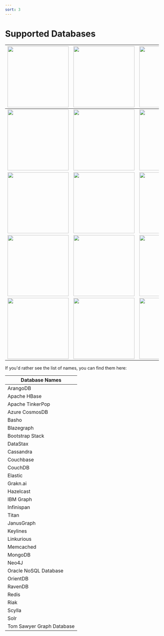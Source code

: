 ```yaml
---
sort: 3
---
```


# Supported Databases

| <img src="https://www.jnosql.org/img/logos/ArangoDB.png" width="200px" />  | <img src="https://www.jnosql.org/img/logos/Blazegraph.png" width="200px" /> | <img src="https://www.jnosql.org/img/logos/apache-tinkerpop.png" width="200px" /> | <img src="https://www.jnosql.org/img/logos/azure-cosmo-db.jpg" width="200px" /> | <img src="https://www.jnosql.org/img/logos/basho.png" width="200px" />    | <img src="https://www.jnosql.org/img/logos/bootstrap-stack.png" width="200px" /> | <img src="https://www.jnosql.org/img/logos/cassandra.png" width="200px" /> |
| :------------------------------------------------------------------------: | --------------------------------------------------------------------------- | --------------------------------------------------------------------------------- | ------------------------------------------------------------------------------- | ------------------------------------------------------------------------- | -------------------------------------------------------------------------------- | -------------------------------------------------------------------------- |
| <img src="https://www.jnosql.org/img/logos/couchbase.svg" width="200px" /> | <img src="https://www.jnosql.org/img/logos/couchdb.png" width="200px" />    | <img src="https://www.jnosql.org/img/logos/stardog.png" width="200px" />          | <img src="https://www.jnosql.org/img/logos/elastic.svg" width="200px" />        | <img src="https://www.jnosql.org/img/logos/graknai.png" width="200px" />  | <img src="https://www.jnosql.org/img/logos/hazelcast.svg" width="200px" />       | <img src="https://www.jnosql.org/img/logos/hbase.png" width="200px" />     |
| <img src="https://www.jnosql.org/img/logos/ibmgraph.png" width="200px" />  | <img src="https://www.jnosql.org/img/logos/infinispan.svg" width="200px" /> | <img src="https://www.jnosql.org/img/logos/titan.png" width="200px" />            | <img src="https://www.jnosql.org/img/logos/janusgraph.png" width="200px" />     | <img src="https://www.jnosql.org/img/logos/keylines.png" width="200px" /> | <img src="https://www.jnosql.org/img/logos/linkurios.png" width="200px" />       | <img src="https://www.jnosql.org/img/logos/memcached.png" width="200px" /> |
|  <img src="https://www.jnosql.org/img/logos/mongodb.png" width="200px" />  | <img src="https://www.jnosql.org/img/logos/solr.svg" width="200px" />       | <img src="https://www.jnosql.org/img/logos/scylla.svg" width="200px" />           | <img src="https://www.jnosql.org/img/logos/neo4j.png" width="200px" />          | <img src="https://www.jnosql.org/img/logos/oracle.png" width="200px" />   | <img src="https://www.jnosql.org/img/logos/orientdb.png" width="200px" />        | <img src="https://www.jnosql.org/img/logos/ravendb.png" width="200px" />   |
|   <img src="https://www.jnosql.org/img/logos/redis.png" width="200px" />   | <img src="https://www.jnosql.org/img/logos/riak.png" width="200px" />       | <img src="https://www.jnosql.org/img/logos/tomsawyer.png" width="200px" />        |                                                                                 |                                                                           |                                                                                  |                                                                            |

If you'd rather see the list of names, you can find them here:

| Database Names            |
| ------------------------- |
| ArangoDB                  |
| Apache HBase              |
| Apache TinkerPop          |
| Azure CosmosDB            |
| Basho                     |
| Blazegraph                |
| Bootstrap Stack           |
| DataStax                  |
| Cassandra                 |
| Couchbase                 |
| CouchDB                   |
| Elastic                   |
| Grakn.ai                  |
| Hazelcast                 |
| IBM Graph                 |
| Infinispan                |
| Titan                     |
| JanusGraph                |
| Keylines                  |
| Linkurious                |
| Memcached                 |
| MongoDB                   |
| Neo4J                     |
| Oracle NoSQL Database     |
| OrientDB                  |
| RavenDB                   |
| Redis                     |
| Riak                      |
| Scylla                    |
| Solr                      |
| Tom Sawyer Graph Database |
